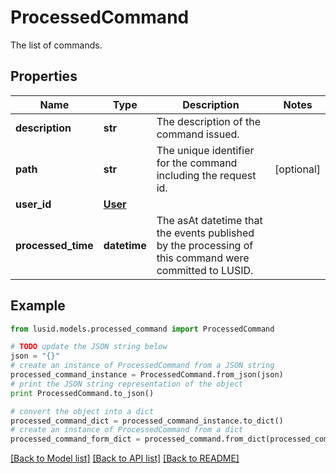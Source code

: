 # ProcessedCommand

The list of commands.

## Properties
Name | Type | Description | Notes
------------ | ------------- | ------------- | -------------
**description** | **str** | The description of the command issued. | 
**path** | **str** | The unique identifier for the command including the request id. | [optional] 
**user_id** | [**User**](User.md) |  | 
**processed_time** | **datetime** | The asAt datetime that the events published by the processing of this command were committed to LUSID. | 

## Example

```python
from lusid.models.processed_command import ProcessedCommand

# TODO update the JSON string below
json = "{}"
# create an instance of ProcessedCommand from a JSON string
processed_command_instance = ProcessedCommand.from_json(json)
# print the JSON string representation of the object
print ProcessedCommand.to_json()

# convert the object into a dict
processed_command_dict = processed_command_instance.to_dict()
# create an instance of ProcessedCommand from a dict
processed_command_form_dict = processed_command.from_dict(processed_command_dict)
```
[[Back to Model list]](../README.md#documentation-for-models) [[Back to API list]](../README.md#documentation-for-api-endpoints) [[Back to README]](../README.md)


